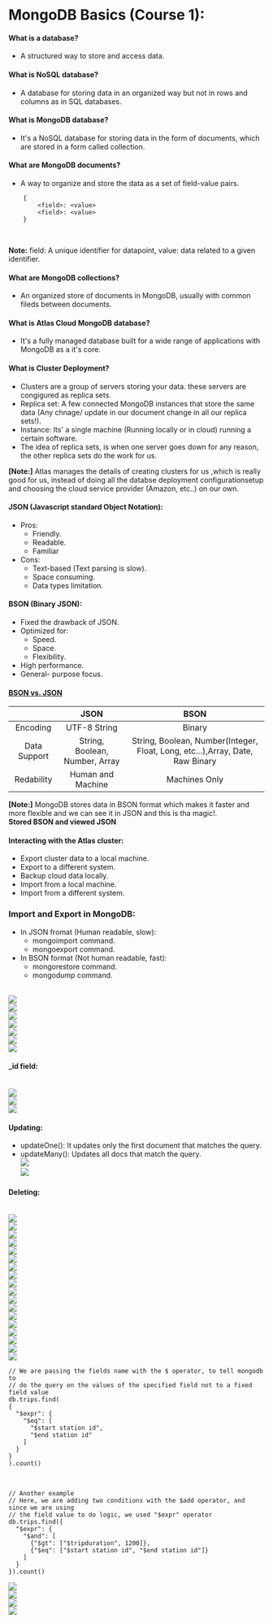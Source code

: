 # MongoDB Basics (Course 1):

#### What is a database?

- A structured way to store and access data.

#### What is NoSQL database?

- A database for storing data in an organized way but not in rows and columns as in SQL databases.

#### What is MongoDB database?

- It's a NoSQL database for storing data in the form of documents, which are stored in a form called collection.

#### What are MongoDB documents?

- A way to organize and store the data as a set of field-value pairs.

```
    {
        <field>: <value>
        <field>: <value>
    }
```

<br>

**Note:** field: A unique identifier for datapoint, value: data related to a given identifier.

#### What are MongoDB collections?

- An organized store of documents in MongoDB, usually with common fileds between documents.

#### What is Atlas Cloud MongoDB database?

- It's a fully managed database built for a wide range of applications with MongoDB as a it's core.

#### What is Cluster Deployment?

- Clusters are a group of servers storing your data. these servers are congigured as replica sets.
- Replica set: A few connected MongoDB instances that store the same data (Any chnage/ update in our document change in all our replica sets!).
- Instance: Its' a single machine (Running locally or in cloud) running a certain software.
- The idea of replica sets, is when one server goes down for any reason, the other replica sets do the work for us.

**[Note:]** Atlas manages the details of creating clusters for us ,which is really good for us, instead of doing all the databse deployment configurationsetup and choosing the cloud service provider (Amazon, etc..) on our own.

#### JSON (Javascript standard Object Notation):

- Pros:
  - Friendly.
  - Readable.
  - Familiar
- Cons:
  - Text-based (Text parsing is slow).
  - Space consuming.
  - Data types limitation.

#### BSON (Binary JSON):

- Fixed the drawback of JSON.
- Optimized for:
  - Speed.
  - Space.
  - Flexibility.
- High performance.
- General- purpose focus.

#### [BSON vs. JSON](https://www.mongodb.com/json-and-bson)

|              |              JSON              |                                     BSON                                      |
| :----------: | :----------------------------: | :---------------------------------------------------------------------------: |
|   Encoding   |          UTF-8 String          |                                    Binary                                     |
| Data Support | String, Boolean, Number, Array | String, Boolean, Number(Integer, Float, Long, etc...),Array, Date, Raw Binary |
|  Redability  |       Human and Machine        |                                 Machines Only                                 |

**[Note:]** MongoDB stores data in BSON format which makes it faster and more flexible and we can see it in JSON and this is tha magic!.
<br>
**Stored BSON and viewed JSON**

#### Interacting with the Atlas cluster:

- Export cluster data to a local machine.
- Export to a different system.
- Backup cloud data locally.
- Import from a local machine.
- Import from a different system.

### Import and Export in MongoDB:

- In JSON fromat (Human readable, slow):
  - mongoimport command.
  - mongoexport command.
- In BSON format (Not human readable, fast):
  - mongorestore command.
  - mongodump command.

<br/>
<img src="https://raw.githubusercontent.com/AhmedElgaidi/my-mongodb-university-notes/main/public/4.png"/> <br/>
<img src="https://raw.githubusercontent.com/AhmedElgaidi/my-mongodb-university-notes/main/public/3.png"/> <br/>
<img src="https://raw.githubusercontent.com/AhmedElgaidi/my-mongodb-university-notes/main/public/1.png"/> <br/>
<img src="https://raw.githubusercontent.com/AhmedElgaidi/my-mongodb-university-notes/main/public/2.png"/> <br/>
<img src="https://raw.githubusercontent.com/AhmedElgaidi/my-mongodb-university-notes/main/public/5.png"/> <br/>
<img src="https://raw.githubusercontent.com/AhmedElgaidi/my-mongodb-university-notes/main/public/6.png"/> <br/>
<img src="https://raw.githubusercontent.com/AhmedElgaidi/my-mongodb-university-notes/main/public/7.png"/> <br/>

#### \_id field:

<br/>
<img src="https://raw.githubusercontent.com/AhmedElgaidi/my-mongodb-university-notes/main/public/8.png"/> <br/>
<img src="https://raw.githubusercontent.com/AhmedElgaidi/my-mongodb-university-notes/main/public/9.png"/> <br/>
<img src="https://raw.githubusercontent.com/AhmedElgaidi/my-mongodb-university-notes/main/public/10.png"/> <br/>

#### Updating:

- updateOne(): It updates only the first document that matches the query.
- updateMany(): Updates all docs that match the query.
  <br/>
  <img src="https://raw.githubusercontent.com/AhmedElgaidi/my-mongodb-university-notes/main/public/11.png"/> <br/>
  <img src="https://raw.githubusercontent.com/AhmedElgaidi/my-mongodb-university-notes/main/public/12.png"/> <br/>

#### Deleting:

<br/>
<img src="https://raw.githubusercontent.com/AhmedElgaidi/my-mongodb-university-notes/main/public/13.png"/> <br/>
<img src="https://raw.githubusercontent.com/AhmedElgaidi/my-mongodb-university-notes/main/public/14.png"/> <br/>
<img src="https://raw.githubusercontent.com/AhmedElgaidi/my-mongodb-university-notes/main/public/15.png"/> <br/>
<img src="https://raw.githubusercontent.com/AhmedElgaidi/my-mongodb-university-notes/main/public/16.png"/> <br/>
<img src="https://raw.githubusercontent.com/AhmedElgaidi/my-mongodb-university-notes/main/public/17.png"/> <br/>
<img src="https://raw.githubusercontent.com/AhmedElgaidi/my-mongodb-university-notes/main/public/18.png"/> <br/>
<img src="https://raw.githubusercontent.com/AhmedElgaidi/my-mongodb-university-notes/main/public/19.png"/> <br/>
<img src="https://raw.githubusercontent.com/AhmedElgaidi/my-mongodb-university-notes/main/public/20.png"/> <br/>
<img src="https://raw.githubusercontent.com/AhmedElgaidi/my-mongodb-university-notes/main/public/21.png"/> <br/>
<img src="https://raw.githubusercontent.com/AhmedElgaidi/my-mongodb-university-notes/main/public/22.png"/> <br/>
<img src="https://raw.githubusercontent.com/AhmedElgaidi/my-mongodb-university-notes/main/public/23.png"/> <br/>
<img src="https://raw.githubusercontent.com/AhmedElgaidi/my-mongodb-university-notes/main/public/24.png"/> <br/>
<img src="https://raw.githubusercontent.com/AhmedElgaidi/my-mongodb-university-notes/main/public/25.png"/> <br/>
<img src="https://raw.githubusercontent.com/AhmedElgaidi/my-mongodb-university-notes/main/public/26.png"/> <br/>
<img src="https://raw.githubusercontent.com/AhmedElgaidi/my-mongodb-university-notes/main/public/27.png"/> <br/>
<img src="https://raw.githubusercontent.com/AhmedElgaidi/my-mongodb-university-notes/main/public/28.png"/> <br/>
<img src="https://raw.githubusercontent.com/AhmedElgaidi/my-mongodb-university-notes/main/public/29.png"/> <br/>
<img src="https://raw.githubusercontent.com/AhmedElgaidi/my-mongodb-university-notes/main/public/30.png"/> <br/>

```
// We are passing the fields name with the $ operator, to tell mongodb to
// do the query on the values of the specified field not to a fixed field value
db.trips.find(
{
  "$expr": {
    "$eq": [
      "$start station id",
      "$end station id"
    ]
  }
}
).count()
```

<br/>

```
// Another example
// Here, we are adding two conditions with the $add operator, and since we are using 
// the field value to do logic, we used "$expr" operator
db.trips.find({
  "$expr": {
    "$and": [
      {"$gt": ["$tripduration", 1200]},
      {"$eq": ["$start station id", "$end station id"]}
    ]
  }
}).count()
```
<img src="https://raw.githubusercontent.com/AhmedElgaidi/my-mongodb-university-notes/main/public/31.png"/> <br/>
<img src="https://raw.githubusercontent.com/AhmedElgaidi/my-mongodb-university-notes/main/public/32.png"/> <br/>
<img src="https://raw.githubusercontent.com/AhmedElgaidi/my-mongodb-university-notes/main/public/33.png"/> <br/>
<img src="https://raw.githubusercontent.com/AhmedElgaidi/my-mongodb-university-notes/main/public/34.png"/> <br/>
